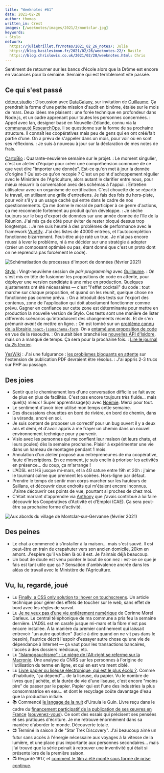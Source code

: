 ```yaml
---
title: "Weeknotes #61"
date: 2021-02-28
author: thomas
written_in: Crest
images: [/weeknotes/images/2021/2/montclar.jpg]
keywords:
- Stylo
network:
  https://juliebrillet.fr/notes/2021_02_26_notes/: Julie
  https://blog.basilesimon.fr/2021/02/26/weeknotes-22/: Basile
  https://blog.chrislowis.co.uk/2021/02/28/weeknotes.html: Chris
---
```


Sentiment de retourner sur les bancs d'école alors que la Drôme est encore en vacances pour la semaine. Semaine qui est terriblement vite passée.

<!--more-->

## Ce qui s'est passé

[détour.studio]
: Discussion avec [DataGalaxy](https://www.datagalaxy.com/), sur invitation de [Guillaume]. Ça prendrait la forme d'une petite mission d'audit en binôme, étalée sur le mois de mars. Deux idées me plaisent : une forée technique en profondeur dans Node.js, et un cadre apprenant pour toutes les personnes concernées.
: Appel avec Ian, designer basé en Nouvelle-Zélande, connu via la [communauté ResearchOps](https://researchops.community/). Il se questionne sur la forme de sa prochaine structure. Il connaît les coopératives mais peu de gens qui en ont créé/fait partie d'une. On a prévu de s'appeler dans un mois, pour voir où en sont ses réflexions.
: Je suis à nouveau à jour sur la déclaration de mes notes de frais.

[CartoBio]
: Quarante-neuvième semaine sur le projet.
: Le moment singulier, c'est un atelier d'équipe pour créer une compréhension commune de ce que veut dire "importer une donnée". Est-ce qu'on met à jour la donnée d'origine ? Qu'est-ce qu'on recopie ? C'est un point d'achoppement régulier avec le Ministère de l'Agriculture, alors autant le clarifier entre nous, pour mieux réouvrir la conversation avec des schémas à l'appui.
: Entretien utilisateur avec un organisme de certification. C'est chouette de se répartir le travail, en utilisant une grille d'entretiens. Je fais des fois du hors-piste, pour voir s'il y a un usage caché qui entre dans le cadre de nos questionnements. Ça me donne le moral de participer à ce genre d'actions, ça me reconnecte fortement au produit qu'on développe.
: Je sèche toujours sur le bug d'export de données sur une année donnée de l'île de la Réunion. J'ai mis ça de côté pour éviter de rester bloqué dessus trop longtemps.
: Je me suis heurté à des problèmes de performance avec le framework [Vuetify](https://www.vuetifyjs.com/). J'ai des listes de 40000 entrées, et l'autocomplétion fonctionne bizarrement. Peut-être ai-je raté un truc. Je n'ai pas encore réussi à lever le problème, ni à me décider sur une stratégie à adopter (créer un composant optimisé ou pas, étant donné que c'est un proto dont on ne reprendra pas forcément le code).

![](/weeknotes/images/2021/2/cartobio-import-donnees.png "Schématisation du processus d'import de données (février 2021)")

[Stylo]
: Vingt-neuvième session de _pair programming_ avec [Guillaume].
: On s'est mis en tête de fusionner les propositions de code en attente, pour déployer une version candidate à une mise en production. Quelques ajustements ont été nécessaires — c'est "l'effet cocktail" du code : tout marche sur chaque proposition, et quand on les réunit, quelque chose ne fonctionne pas comme prévu.
: On a introduit des tests sur l'export des contenus, zone de l'application qui doit absolument fonctionner comme prévu. Gagner en confiance sur cette zone est déterminante pour mettre en production la nouvelle version de Stylo. Ces tests sont une manière de lister différents scénarios qu'introduisent des changements récents. Et de s'en prémunir _avant_ de mettre en ligne.
: On est tombé sur un [problème connu de la librairie `react-jsonschema-form`](https://github.com/rjsf-team/react-jsonschema-form/issues/1041). On a [entamé une proposition de code](https://github.com/rjsf-team/react-jsonschema-form/pull/2251) en vue de la résoudre.
: On aurait bien branché les [nouvelles API d'Isidore](https://isidore.science/api), mais on a manqué de temps. Ça sera pour la prochaine fois.
: [Lire le journal du 25 février](https://github.com/EcrituresNumeriques/stylo/blob/master/JOURNAL.md#jeudi-25-f%C3%A9vrier-2021).

[YesWiki]
: J'ai une fulgurance : [les problèmes bloquants en attente](https://github.com/YesWiki/yeswiki-extension-publication/pull/34) sur l'extension de publication PDF devraient être résolus.
: J'ai appris 2-3 trucs sur PHP au passage.

## Des joies

- Sentir que le cheminement lors d'une conversation difficile se fait avec de plus en plus de facilités. C'est pas encore toujours très fluide… mais quel(s) mieux ! Super apprentissage(s) avec [Noémie]. Merci pour tout.
- Le sentiment d'avoir bien utilisé mon temps cette semaine.
- Des discussions chouettes en bord de rivière, en bord de chemin, dans la véranda, ancré en soi.
- Je suis content de proposer un correctif pour un bug ouvert il y a deux ans et demi, et d'avoir appris à me frayer un chemin dans un nouvel environnement technique pour y parvenir.
- Visio avec les personnes qui me confient leur maison (et leurs chats, et leurs poules) dès la semaine prochaine. Plaisir à expérimenter une vie dans un hameau de montagne pendant 1 mois.
- Annulation d'un atelier proposé aux entrepreneur·es de ma coopérative, faute d'inscriptions. En ce moment, je suis enclin à prioriser les activités en présence… du coup, ça m'arrange !
- L'ADSL est HS jusque mi-mars, et la 4G sature entre 19h et 20h : j'aime le tournant calme que prennent les soirées. Hors-ligne par défaut.
- Prendre le temps de sentir mon corps marcher sur les hauteurs de Saillans, et découvrir deux endroits qui m'étaient encore inconnus. J'aime découvrir ces points de vue, pourtant si proches de chez moi.
- C'était marrant d'apprendre via [Anthony](https://ricaud.me) que j'avais contribué à lui faire découvrir les Coopératives d'Activité et d'Emploi (CAE). Ça sera peut-être sa prochaine forme d'activité.

![](/weeknotes/images/2021/2/montclar.jpg "Aux abords du village de Montclar-sur-Gervanne (février 2021)")

## Des peines

- Le chat a commencé à s'installer à la maison… mais s'est sauvé. Il est peut-être en train de crapahuter vers son ancien domicile, 20km en amont. J'espère qu'il va bien là où il est. Je l'aimais déjà beaucoup.
- Un bout de doute est venu pointer le bout de son nez : est-ce ce que je fais est tant utile que ça ? Sensation d'ambivalence ancrée dans les aléas de travail avec le Ministère de l'Agriculture.

## Vu, lu, regardé, joué

- Lu [Finally, a CSS only solution to :hover on touchscreens](https://medium.com/@mezoistvan/finally-a-css-only-solution-to-hover-on-touchscreens-c498af39c31c). Un article technique pour gérer des effets de toucher sur le web, sans effet de bord avec les règles de survol.
- Lu [Je ne veux pas d’une vie entièrement numérique](https://m.reporterre.net/Je-ne-veux-pas-d-une-vie-entierement-numerique) de Corinne Morel Darleux. Le central téléphonique de ma commune a pris feu la semaine dernière. L'ADSL est en carafe jusque mi-mars et la fibre n'est pas encore installée. À la manière du premier confinement qui laissait entrevoir "un autre quotidien" (facile à dire quand on ne vit pas dans le besoin), l'autrice décrit l'espoir d'essayer autre chose qu'une vie de dépendance à Internet — ça vaut pour les transactions bancaires, l'accès à des dossiers médicaux, etc.
- Lu ["Islamogauchisme" : Le piège de l’Alt-right se referme sur la Macronie](https://politoscope.org/2021/02/islamogauchisme-le-piege-de-lalt-right-se-referme-sur-la-macronie/). Une analyse du CNRS sur les personnes à l'origine de l'utilisation du terme en ligne, et qui en est vraiment ciblé.
- Lu [Livre papier ou liseuse électronique, qui est le plus écolo ?](https://reporterre.net/Livre-papier-ou-liseuse-electronique-qui-est-le-plus-ecolo). Comme d'habitude, "ça dépend"… de la liseuse, du papier. Vu le nombre de livres que j'achète, et la durée de vie d'une liseuse, c'est encore "moins pire" de passer par le papier. Papier qui est l'une des industries la plus consommatrice en eau… et dont le recyclage coûte davantage d'eau que la production initiale.
- 📚 Commencé [le langage de la nuit](https://www.auxforgesdevulcain.fr/collections/essais/le-langage-de-la-nuit/) d'Ursula le Guin. Livre reçu dans le cadre du [financement participatif de la publication de ses œuvres en France](https://www.ulule.com/ursula-k-le-guin/) ([souvenez-vous](/weeknotes/50/)). Ce sont des essais qui précisent ses pensées et ses pratiques d'écriture. Je me retrouve énormément dans sa manière d'aborder le monde. Découverte totale.
- 📺 Terminé la saison 3 de "Star Trek Discovery". J'ai beaucoup aimé un futur sans accès à l'énergie nécessaire aux voyages à la vitesse de la lumière, et une place plus importante aux personnes secondaires… mais j'ai trouvé que la série peinait à retrouver une inventivité qui était si présente lors de la première saison.
- 📺 Regardé 1917, et [comment le film a été monté sous forme de prise continue](https://www.youtube.com/watch?v=kMBnvz-dEXw).

[détour.studio]: /
[Stylo]: https://github.com/EcrituresNumeriques/stylo
[CartoBio]: https://cartobio.org/
[La Zone]: http://la.zone
[YesWiki]: https://yeswiki.net
[Rencontres de Die et de la Biovallée]: https://www.ecologieauquotidien.fr/

[Noémie]: https://noemiegirard.co
[Guillaume]: https://www.yuzutech.fr/
[Antoine]: https://www.quaternum.net/
[Yannick]: https://elsif.fr/
[Basile]: https://basilesimon.fr/
[Maïtané]: https://maiwann.net/
[Laurent]: https://cocotier.xyz/
